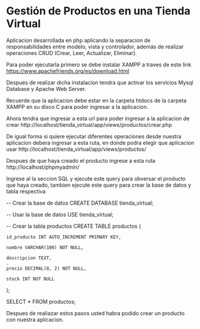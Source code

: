 # Gestión de Productos en una Tienda Virtual

Aplicacion desarrollada en php aplicando la separacion 
de responsabilidades entre modelo, vista y controlador, además de realizar operaciones
CRUD (Crear, Leer, Actualizar, Eliminar).

Para poder ejecutarla primero se debe instalar XAMPP a traves de este link
https://www.apachefriends.org/es/download.html

Despues de realizar dicha instalacion tendra que activar los servicios Mysql Database y Apache Web Server.

Recuerde que la aplicacion debe estar en la carpeta htdocs de la carpeta XAMPP en su disco C para poder ingresar a la aplicacion.

Ahora tendra que ingresar a esta url para poder ingresar a la aplicacion de crear
http://localhost/tienda_virtual/app/views/productos/crear.php

De igual forma si quiere ejecutar diferentes operaciones desde nuestra aplicacion debera ingresar a esta ruta, en donde podra elegir que aplicacion usar
http://localhost/tienda_virtual/app/views/productos/

Despues de que haya creado el producto ingrese a esta ruta 
http://localhost/phpmyadmin/

Ingrese al la seccion SQL y ejecute este query para obversar el producto que haya creado, tambien ejecute este query para crear la base de datos y tabla respectiva


-- Crear la base de datos
CREATE DATABASE tienda_virtual;

-- Usar la base de datos
USE tienda_virtual;


-- Crear la tabla productos
CREATE TABLE productos (

    id_producto INT AUTO_INCREMENT PRIMARY KEY,
    
    nombre VARCHAR(100) NOT NULL,
    
    descripcion TEXT,
    .
    precio DECIMAL(8, 2) NOT NULL,
    
    stock INT NOT NULL
);


SELECT * FROM productos;

Despues de realiazar estos pasos usted habra podido crear un producto con nuestra aplicacion.
